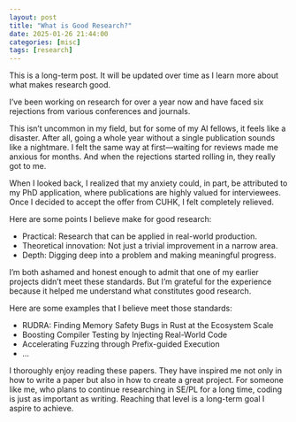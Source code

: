 ```yaml
---
layout: post
title: "What is Good Research?"
date: 2025-01-26 21:44:00
categories: [misc]
tags: [research]
---
```


This is a long-term post. It will be updated over time as I learn more about what makes research good.

<!--more-->

I’ve been working on research for over a year now and have faced six rejections from various conferences and journals. 

This isn’t uncommon in my field, but for some of my AI fellows, it feels like a disaster. After all, going a whole year without a single publication sounds like a nightmare. I felt the same way at first—waiting for reviews made me anxious for months. And when the rejections started rolling in, they really got to me. 

When I looked back, I realized that my anxiety could, in part, be attributed to my PhD application, where publications are highly valued for interviewees. Once I decided to accept the offer from CUHK, I felt completely relieved.

Here are some points I believe make for good research:

- Practical: Research that can be applied in real-world production.
- Theoretical innovation: Not just a trivial improvement in a narrow area.
- Depth: Digging deep into a problem and making meaningful progress.

I’m both ashamed and honest enough to admit that one of my earlier projects didn’t meet these standards. But I’m grateful for the experience because it helped me understand what constitutes good research. 

Here are some examples that I believe meet those standards:

- RUDRA: Finding Memory Safety Bugs in Rust at the Ecosystem Scale
- Boosting Compiler Testing by Injecting Real-World Code
- Accelerating Fuzzing through Prefix-guided Execution
- ...

I thoroughly enjoy reading these papers. They have inspired me not only in how to write a paper but also in how to create a great project. For someone like me, who plans to continue researching in SE/PL for a long time, coding is just as important as writing. Reaching that level is a long-term goal I aspire to achieve. 
